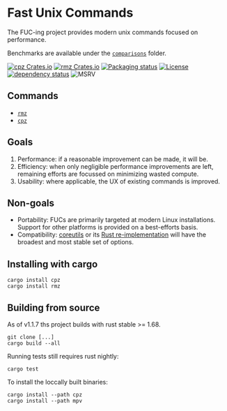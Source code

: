 # Fast Unix Commands

The FUC-ing project provides modern unix commands focused on performance.

Benchmarks are available under the [`comparisons`](comparisons/) folder.

[![cpz Crates.io](https://img.shields.io/crates/v/cpz.svg)](https://crates.io/crates/cpz)
[![rmz Crates.io](https://img.shields.io/crates/v/rmz.svg)](https://crates.io/crates/rmz)
[![Packaging status](https://repology.org/badge/tiny-repos/fuc.svg)](https://repology.org/project/fuc/badges)
[![License](http://img.shields.io/badge/license-Apache-blue.svg)](https://github.com/SUPERCILEX/fuc/blob/master/LICENSE)
[![dependency status](https://deps.rs/repo/github/SUPERCILEX/fuc/status.svg)](https://deps.rs/repo/github/SUPERCILEX/fuc)
![MSRV](https://img.shields.io/badge/MSRV-1.68.0-brightgreen)

## Commands

- [`rmz`](rmz)
- [`cpz`](cpz)

## Goals

1. Performance: if a reasonable improvement can be made, it will be.
2. Efficiency: when only negligible performance improvements are left, remaining efforts are
   focussed on minimizing wasted compute.
3. Usability: where applicable, the UX of existing commands is improved.

## Non-goals

- Portability: FUCs are primarily targeted at modern Linux installations. Support for other
  platforms is provided on a best-efforts basis.
- Compatibility: [coreutils](https://github.com/coreutils/coreutils) or
  its [Rust re-implementation](https://github.com/uutils/coreutils) will have the broadest and most
  stable set of options.
  
## Installing with cargo

    cargo install cpz
    cargo install rmz

## Building from source

As of v1.1.7 ths project builds with rust stable >= 1.68.

    git clone [...]
    cargo build --all

Running tests still requires rust nightly:

    cargo test

To install the loccally built binaries:

    cargo install --path cpz
    cargo install --path mpv
